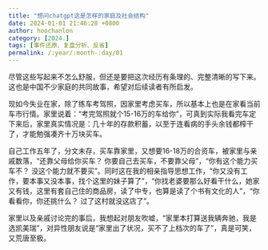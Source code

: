 ```yaml
---
title: "想问chatgpt这是怎样的家庭及社会结构"
date: 2024-01-01 21:46:28 +0800
author: hoochanlon
category: [2024.]
tags: [事件还原、复盘分析、反省]
permalink: /:year/:month-:day/01
---
```


尽管这些写起来不怎么舒服，但还是要把这次经历有条理的、完整清晰的写下来。这也是中国不少家庭的共同故事，希望对后续读者有所启发。 <!-- more -->

现如今失业在家，除了练车考驾照，因家里考虑买车，所以基本上也是在家看当前车市行情。家里说着：“考完驾照就个15-16万的车给你”，可真到实际我看完车定下来后，家里真实情况是：几十年的存款积蓄，以至于连看病的手头余钱都榨干了，才能勉强凑齐十万块买车。

自己工作五年了，分文未存，买车靠家里，又想要16-18万的合资车，被家里与亲戚数落，“还靠父母给你买车？ 你要自己去买车，不要靠父母”，“你有这个能力买车不？ 没这个能力就不要买”。同时这在我的相亲指导思想工作，“你又没有工作，要本事又没本事，找个这里的妹子算了”，“你找老婆要那么好看干什么，她家又有钱，这里有套自己住的商品房，读了中专，也算是读了个书有文化的人”，“你看看你，你还挑什么？ 过了这村就没这店了”。

家里以及亲戚讨论完的事后，我想起对朋友吹嘘，“家里本打算送我辆奔驰，我是选凯美瑞”，对异性朋友说是“家里出了状况，买不了上档次的车了”，真是可笑，又荒唐至极。
